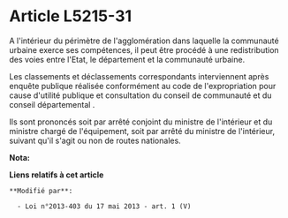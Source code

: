 # Article L5215-31

A l'intérieur du périmètre de l'agglomération dans laquelle la communauté urbaine exerce ses compétences, il peut être
procédé à une redistribution des voies entre l'Etat, le département et la communauté urbaine. 

Les classements et déclassements correspondants interviennent après enquête publique réalisée conformément au code de
l'expropriation pour cause d'utilité publique et consultation du conseil de communauté et du conseil départemental . 

Ils sont prononcés soit par arrêté conjoint du ministre de l'intérieur et du ministre chargé de l'équipement, soit par arrêté
du ministre de l'intérieur, suivant qu'il s'agit ou non de routes nationales.

**Nota:**



**Liens relatifs à cet article**

	**Modifié par**:

	  - Loi n°2013-403 du 17 mai 2013 - art. 1 (V)
